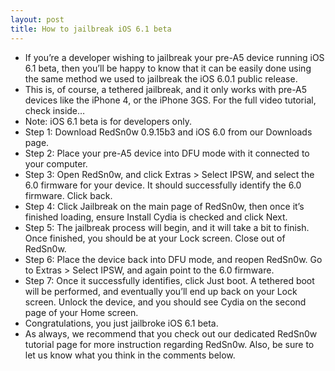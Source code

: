 ```yaml
---
layout: post
title: How to jailbreak iOS 6.1 beta
---
```

* If you’re a developer wishing to jailbreak your pre-A5 device running iOS 6.1 beta, then you’ll be happy to know that it can be easily done using the same method we used to jailbreak the iOS 6.0.1 public release.
* This is, of course, a tethered jailbreak, and it only works with pre-A5 devices like the iPhone 4, or the iPhone 3GS. For the full video tutorial, check inside…
* Note: iOS 6.1 beta is for developers only.
* Step 1: Download RedSn0w 0.9.15b3 and iOS 6.0 from our Downloads page.
* Step 2: Place your pre-A5 device into DFU mode with it connected to your computer.
* Step 3: Open RedSn0w, and click Extras > Select IPSW, and select the 6.0 firmware for your device. It should successfully identify the 6.0 firmware. Click back.
* Step 4: Click Jailbreak on the main page of RedSn0w, then once it’s finished loading, ensure Install Cydia is checked and click Next.
* Step 5: The jailbreak process will begin, and it will take a bit to finish. Once finished, you should be at your Lock screen. Close out of RedSn0w.
* Step 6: Place the device back into DFU mode, and reopen RedSn0w. Go to Extras > Select IPSW, and again point to the 6.0 firmware.
* Step 7: Once it successfully identifies, click Just boot. A tethered boot will be performed, and eventually you’ll end up back on your Lock screen. Unlock the device, and you should see Cydia on the second page of your Home screen.
* Congratulations, you just jailbroke iOS 6.1 beta.
* As always, we recommend that you check out our dedicated RedSn0w tutorial page for more instruction regarding RedSn0w. Also, be sure to let us know what you think in the comments below.

